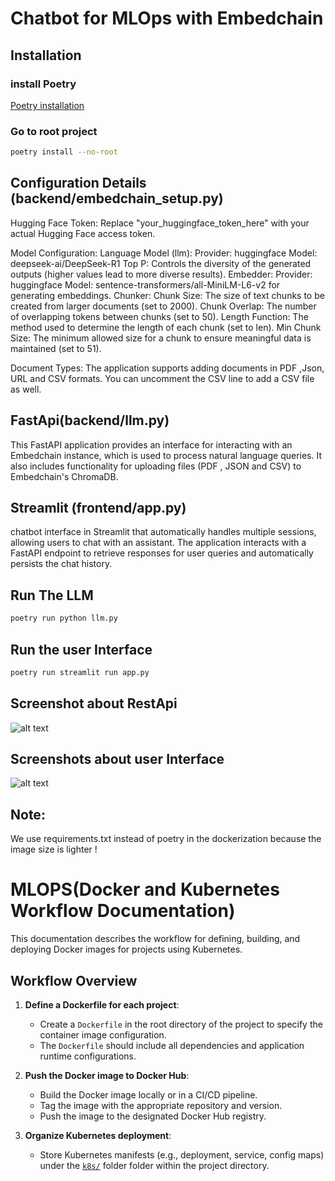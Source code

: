 # Chatbot for MLOps with Embedchain

## Installation
### install Poetry
[Poetry installation](https://python-poetry.org/docs/)

### Go to root project
```bash
poetry install --no-root
```
## Configuration Details (backend/embedchain_setup.py)    
 Hugging Face Token: Replace "your_huggingface_token_here" with your actual Hugging Face access token.

   Model Configuration:
        Language Model (llm):
            Provider: huggingface
            Model: deepseek-ai/DeepSeek-R1 
            Top P: Controls the diversity of the generated outputs (higher values lead to more diverse results).
        Embedder:
            Provider: huggingface
            Model: sentence-transformers/all-MiniLM-L6-v2 for generating embeddings.
        Chunker:
            Chunk Size: The size of text chunks to be created from larger documents (set to 2000).
            Chunk Overlap: The number of overlapping tokens between chunks (set to 50).
            Length Function: The method used to determine the length of each chunk (set to len).
            Min Chunk Size: The minimum allowed size for a chunk to ensure meaningful data is maintained (set to 51).

   Document Types: The application supports adding documents in PDF ,Json, URL and  CSV formats. You can uncomment the CSV line to add a CSV file as well.


## FastApi(backend/llm.py)
This FastAPI application provides an interface for interacting with an Embedchain instance, which is used to process natural language queries. It also includes functionality for uploading files (PDF , JSON and CSV) to Embedchain's ChromaDB.

## Streamlit (frontend/app.py)
 chatbot interface in Streamlit that automatically handles multiple sessions, allowing users to chat with an assistant. The application interacts with a FastAPI endpoint to retrieve responses for user queries and automatically persists the chat history.

 ## Run The LLM
 ```bash
poetry run python llm.py
```

## Run the user Interface
```bash 
poetry run streamlit run app.py
```
## Screenshot about RestApi
![alt text](/screenshots/backend.png)
## Screenshots about user Interface
![alt text](/screenshots/image.png)

## Note:
We use requirements.txt instead of poetry in the dockerization because the image size is lighter !

# MLOPS(Docker and Kubernetes Workflow Documentation)

This documentation describes the workflow for defining, building, and deploying Docker images for projects using Kubernetes.

## Workflow Overview

1. **Define a Dockerfile for each project**:
   - Create a `Dockerfile` in the root directory of the project to specify the container image configuration.
   - The `Dockerfile` should include all dependencies and application runtime configurations.

2. **Push the Docker image to Docker Hub**:
   - Build the Docker image locally or in a CI/CD pipeline.
   - Tag the image with the appropriate repository and version.
   - Push the image to the designated Docker Hub registry.

3. **Organize Kubernetes deployment**:
   - Store Kubernetes manifests (e.g., deployment, service, config maps) under the [`k8s/`](k8s/) folder folder within the project directory.
